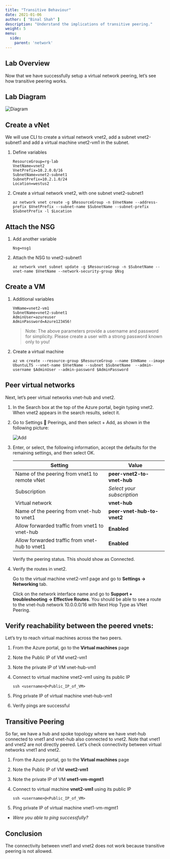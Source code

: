 ```yaml
---
title: "Transitive Behaviour"
date: 2021-01-06
author: [ "Binal Shah" ]
description: "Understand the implications of transitive peering."
weight: 5
menu:
  side:
    parent: 'network'
---
```


## Lab Overview

Now that we have successfully setup a virtual network peering, let’s see how transitive peering works.

## Lab Diagram

![Diagram](/network/images/lab05-01-diagram.png)

## Create a vNet

We will use CLI to create a virtual network vnet2, add a subnet vnet2-subnet1 and add a virtual machine vnet2-vm1 in the subnet.

1. Define variables

    ```shell
    ResourceGroup=rg-lab
    VnetName=vnet2
    VnetPrefix=10.2.0.0/16
    SubnetName=vnet2-subnet1
    SubnetPrefix=10.2.1.0/24
    Location=westus2
    ```

1. Create a virtual network vnet2, with one subnet vnet2-subnet1

    ```shell
    az network vnet create -g $ResourceGroup -n $VnetName --address-prefix $VnetPrefix --subnet-name $SubnetName --subnet-prefix $SubnetPrefix -l $Location
    ```

## Attach the NSG

1. Add another variable

    ```shell
    Nsg=nsg1
    ```

1. Attach the NSG to vnet2-subnet1

    ```shell
    az network vnet subnet update -g $ResourceGroup -n $SubnetName --vnet-name $VnetName --network-security-group $Nsg
    ```

## Create a VM

1. Additional variables

    ```shell
    VmName=vnet2-vm1
    SubnetName=vnet2-subnet1
    AdminUser=azureuser
    AdminPassword=Azure123456!
    ```

   > Note: The above parameters provide a username and password for simplicity. Please create a user with a strong password known only to you!

1. Create a virtual machine

    ```shell
    az vm create --resource-group $ResourceGroup --name $VmName --image UbuntuLTS --vnet-name $VnetName --subnet $SubnetName  --admin-username $AdminUser --admin-password $AdminPassword
    ```

## Peer virtual networks

Next, let’s peer virtual networks vnet-hub and vnet2.

1. In the Search box at the top of the Azure portal, begin typing vnet2. When vnet2 appears in the search results, select it.
1. Go to Settings  Peerings, and then select + Add, as shown in the following picture:

    ![Add](/network/images/lab05-02-add.png)

1. Enter, or select, the following information, accept the defaults for the remaining settings, and then select OK.

    | **Setting** | **Value** |
    |---|---|
    | Name of the peering from vnet1 to remote vNet | **peer-vnet2-to-vnet-hub** |
    | Subscription | _Select your subscription_ |
    | Virtual network | **vnet-hub** |
    | Name of the peering from vnet-hub to vnet1 | **peer-vnet-hub-to-vnet2** |
    | Allow forwarded traffic from vnet1 to vnet-hub | **Enabled** |
    | Allow forwarded traffic from vnet-hub to vnet1 | **Enabled** |

    Verify the peering status. This should show as Connected.

1. Verify the routes in vnet2.

    Go to the virtual machine vnet2-vm1 page and go to **Settings &rarr; Networking** tab.

    Click on the network interface name and go to **Support + troubleshooting &rarr; Effective Routes**. You should be able to see a route to the vnet-hub network 10.0.0.0/16 with Next Hop Type as VNet Peering.

## Verify reachability between the peered vnets:

Let’s try to reach virtual machines across the two peers.

1. From the Azure portal, go to the **Virtual machines** page
1. Note the Public IP of VM vnet2-vm1
1. Note the private IP of VM vnet-hub-vm1
1. Connect to virtual machine vnet2-vm1 using its public IP

    ```shell
    ssh <username>@<Public_IP_of_VM>
    ```

1. Ping private IP of virtual machine vnet-hub-vm1
1. Verify pings are successful

## Transitive Peering

So far, we have a hub and spoke topology where we have vnet-hub connected to vnet1 and vnet-hub also connected to vnet2. Note that vnet1 and vnet2 are not directly peered. Let’s check connectivity between virtual networks vnet1 and vnet2.

1. From the Azure portal, go to the **Virtual machines** page
1. Note the Public IP of VM **vnet2-vm1**
1. Note the private IP of VM **vnet1-vm-mgmt1**
1. Connect to virtual machine **vnet2-vm1** using its public IP

    ```shell
    ssh <username>@<Public_IP_of_VM>
    ```

5. Ping private IP of virtual machine vnet1-vm-mgmt1

* *Were you able to ping successfully?*

## Conclusion

The connectivity between vnet1 and vnet2 does not work because transitive peering is not allowed.
